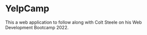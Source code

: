 # YelpCamp

This a web application to follow along with Colt Steele on his Web Development Bootcamp 2022.
